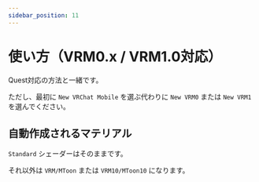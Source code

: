 ```yaml
---
sidebar_position: 11
---
```


# 使い方（VRM0.x / VRM1.0対応）

Quest対応の方法と一緒です。

ただし、最初に `New VRChat Mobile` を選ぶ代わりに `New VRM0` または `New VRM1` を選んでください。

## 自動作成されるマテリアル

`Standard` シェーダーはそのままです。

それ以外は `VRM/MToon` または `VRM10/MToon10` になります。
